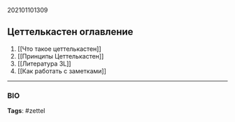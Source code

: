 202101101309
## Цеттелькастен оглавление
1. [[Что такое цеттелькастен]]
2. [[Принципы Цеттелькастен]]
3. [[Литература 3L]]
4. [[Как работать с заметками]]


---
### BIO
**Tags**: #zettel
